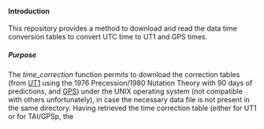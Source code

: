 #### Introduction
This repository provides a method to download and read the data time conversion tables to convert UTC time to UT1 and GPS times.

##### Purpose
The _time_correction_ function permits to download the correction tables (from [UT1]([[https://link-url-here.org](https://maia.usno.navy.mil/products/daily.htm)](https://maia.usno.navy.mil/products/daily.htm)) using the 1976 Precession/1980 Nutation Theory with 90 days of predictions, and [GPS](https://maia.usno.navy.mil/products/leap-second)) under the UNIX operating system (not compatible with others unfortunately), in case the necessary data file is not present in the same directory. Having retrieved the time correction table (either for UT1 or for TAI/GPSp, the 


